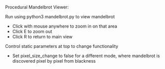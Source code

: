 Procedural Mandelbrot Viewer:

Run using python3 mandelbrot.py to view mandelbrot
- Click with mouse anywhere to zoom in on that area
- Click E to zoom out
- Click R to return to main view

Control static parameters at top to change functionality
- Set pixel_size_change to false for a different mode,
  where mandelbrot is discovered pixel by pixel from blackness
